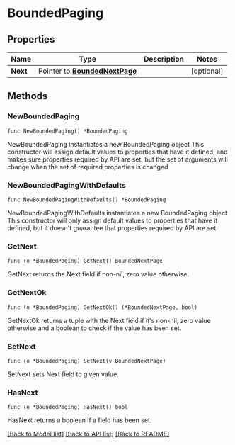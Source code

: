 # BoundedPaging

## Properties

Name | Type | Description | Notes
------------ | ------------- | ------------- | -------------
**Next** | Pointer to [**BoundedNextPage**](BoundedNextPage.md) |  | [optional] 

## Methods

### NewBoundedPaging

`func NewBoundedPaging() *BoundedPaging`

NewBoundedPaging instantiates a new BoundedPaging object
This constructor will assign default values to properties that have it defined,
and makes sure properties required by API are set, but the set of arguments
will change when the set of required properties is changed

### NewBoundedPagingWithDefaults

`func NewBoundedPagingWithDefaults() *BoundedPaging`

NewBoundedPagingWithDefaults instantiates a new BoundedPaging object
This constructor will only assign default values to properties that have it defined,
but it doesn't guarantee that properties required by API are set

### GetNext

`func (o *BoundedPaging) GetNext() BoundedNextPage`

GetNext returns the Next field if non-nil, zero value otherwise.

### GetNextOk

`func (o *BoundedPaging) GetNextOk() (*BoundedNextPage, bool)`

GetNextOk returns a tuple with the Next field if it's non-nil, zero value otherwise
and a boolean to check if the value has been set.

### SetNext

`func (o *BoundedPaging) SetNext(v BoundedNextPage)`

SetNext sets Next field to given value.

### HasNext

`func (o *BoundedPaging) HasNext() bool`

HasNext returns a boolean if a field has been set.


[[Back to Model list]](../README.md#documentation-for-models) [[Back to API list]](../README.md#documentation-for-api-endpoints) [[Back to README]](../README.md)


